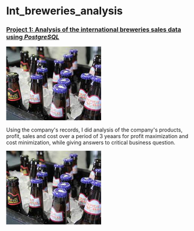 # Int_breweries_analysis
### [Project 1: Analysis of the international breweries sales data using ***PostgreSQL***](https://github.com/Gbemeegar/International_breweries_analysis)

![](/Images/beer.jpg)


Using the company's records, I did analysis of the company's products, profit, sales and cost over a period of 3 yeaars for profit maximization and cost minimization, while giving answers to critical business question.

![](/Images/beer.jpg)
